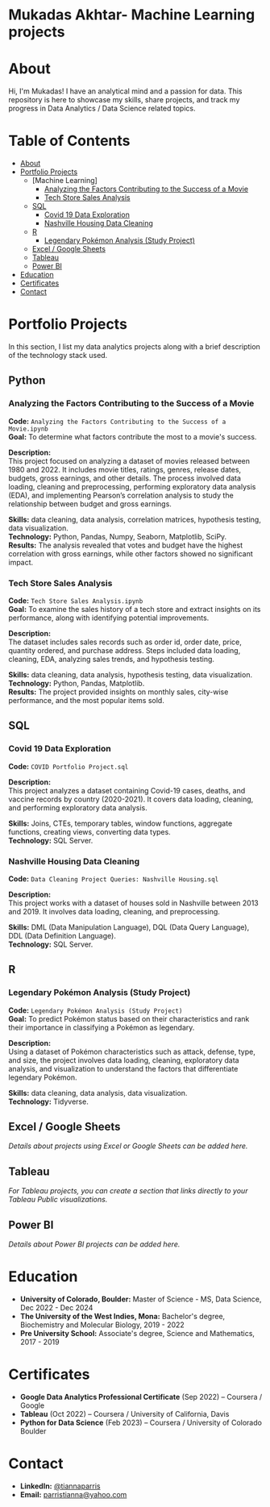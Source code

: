 # Mukadas Akhtar- Machine Learning projects

 # About

Hi, I'm Mukadas! I have an analytical mind and a passion for data. This repository is here to showcase my skills, share projects, and track my progress in Data Analytics / Data Science related topics.

# Table of Contents

- [About](#about)
- [Portfolio Projects](#portfolio-projects)
  - [Machine Learning]
    - [Analyzing the Factors Contributing to the Success of a Movie](#analyzing-the-factors-contributing-to-the-success-of-a-movie)
    - [Tech Store Sales Analysis](#tech-store-sales-analysis)
  - [SQL](#sql)
    - [Covid 19 Data Exploration](#covid-19-data-exploration)
    - [Nashville Housing Data Cleaning](#nashville-housing-data-cleaning)
  - [R](#r)
    - [Legendary Pokémon Analysis (Study Project)](#legendary-pokémon-analysis-study-project)
  - [Excel / Google Sheets](#excel--google-sheets)
  - [Tableau](#tableau)
  - [Power BI](#power-bi)
- [Education](#education)
- [Certificates](#certificates)
- [Contact](#contact)

# Portfolio Projects

In this section, I list my data analytics projects along with a brief description of the technology stack used.

## Python

### Analyzing the Factors Contributing to the Success of a Movie
**Code:** `Analyzing the Factors Contributing to the Success of a Movie.ipynb`  
**Goal:** To determine what factors contribute the most to a movie's success.

**Description:**  
This project focused on analyzing a dataset of movies released between 1980 and 2022. It includes movie titles, ratings, genres, release dates, budgets, gross earnings, and other details. The process involved data loading, cleaning and preprocessing, performing exploratory data analysis (EDA), and implementing Pearson’s correlation analysis to study the relationship between budget and gross earnings.

**Skills:** data cleaning, data analysis, correlation matrices, hypothesis testing, data visualization.  
**Technology:** Python, Pandas, Numpy, Seaborn, Matplotlib, SciPy.  
**Results:** The analysis revealed that votes and budget have the highest correlation with gross earnings, while other factors showed no significant impact.

### Tech Store Sales Analysis
**Code:** `Tech Store Sales Analysis.ipynb`  
**Goal:** To examine the sales history of a tech store and extract insights on its performance, along with identifying potential improvements.

**Description:**  
The dataset includes sales records such as order id, order date, price, quantity ordered, and purchase address. Steps included data loading, cleaning, EDA, analyzing sales trends, and hypothesis testing.

**Skills:** data cleaning, data analysis, hypothesis testing, data visualization.  
**Technology:** Python, Pandas, Matplotlib.  
**Results:** The project provided insights on monthly sales, city-wise performance, and the most popular items sold.

## SQL

### Covid 19 Data Exploration
**Code:** `COVID Portfolio Project.sql`  

**Description:**  
This project analyzes a dataset containing Covid-19 cases, deaths, and vaccine records by country (2020-2021). It covers data loading, cleaning, and performing exploratory data analysis.

**Skills:** Joins, CTEs, temporary tables, window functions, aggregate functions, creating views, converting data types.  
**Technology:** SQL Server.

### Nashville Housing Data Cleaning
**Code:** `Data Cleaning Project Queries: Nashville Housing.sql`  

**Description:**  
This project works with a dataset of houses sold in Nashville between 2013 and 2019. It involves data loading, cleaning, and preprocessing.

**Skills:** DML (Data Manipulation Language), DQL (Data Query Language), DDL (Data Definition Language).  
**Technology:** SQL Server.

## R

### Legendary Pokémon Analysis (Study Project)
**Code:** `Legendary Pokémon Analysis (Study Project)`  
**Goal:** To predict Pokémon status based on their characteristics and rank their importance in classifying a Pokémon as legendary.

**Description:**  
Using a dataset of Pokémon characteristics such as attack, defense, type, and size, the project involves data loading, cleaning, exploratory data analysis, and visualization to understand the factors that differentiate legendary Pokémon.

**Skills:** data cleaning, data analysis, data visualization.  
**Technology:** Tidyverse.

## Excel / Google Sheets

*Details about projects using Excel or Google Sheets can be added here.*

## Tableau

*For Tableau projects, you can create a section that links directly to your Tableau Public visualizations.*

## Power BI

*Details about Power BI projects can be added here.*

# Education

- **University of Colorado, Boulder:** Master of Science - MS, Data Science, Dec 2022 - Dec 2024
- **The University of the West Indies, Mona:** Bachelor's degree, Biochemistry and Molecular Biology, 2019 - 2022
- **Pre University School:** Associate's degree, Science and Mathematics, 2017 - 2019

# Certificates

- **Google Data Analytics Professional Certificate** (Sep 2022) – Coursera / Google
- **Tableau** (Oct 2022) – Coursera / University of California, Davis
- **Python for Data Science** (Feb 2023) – Coursera / University of Colorado Boulder

# Contact

- **LinkedIn:** [@tiannaparris](https://www.linkedin.com/in/tiannaparris)
- **Email:** parristianna@yahoo.com

